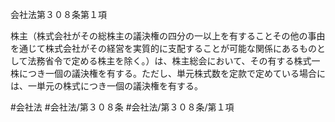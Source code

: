 会社法第３０８条第１項

株主（株式会社がその総株主の議決権の四分の一以上を有することその他の事由を通じて株式会社がその経営を実質的に支配することが可能な関係にあるものとして法務省令で定める株主を除く。）は、株主総会において、その有する株式一株につき一個の議決権を有する。ただし、単元株式数を定款で定めている場合には、一単元の株式につき一個の議決権を有する。

#会社法
#会社法/第３０８条
#会社法/第３０８条/第１項
